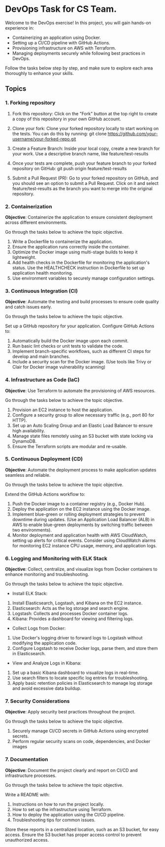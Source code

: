 # DevOps Task for CS Team.

Welcome to the DevOps exercise! In this project, you will gain hands-on experience in:

* Containerizing an application using Docker.
* Setting up a CI/CD pipeline with GitHub Actions.
* Provisioning infrastructure on AWS with Terraform.
* Managing deployments securely while following best practices in DevOps.

Follow the tasks below step by step, and make sure to explore each area thoroughly to enhance your skills.


## Topics


### 1. Forking repository

1. Fork this repository: Click on the "Fork" button at the top right to create a copy of this repository in your own GitHub account.
2. Clone your fork: Clone your forked repository locally to start working on the tests. You can do this by running:
git clone https://github.com/your-username/your-forked-repo.git

3. Create a Feature Branch: Inside your local copy, create a new branch for your work. Use a descriptive branch name, like feature/test-results
4. Once your tests are complete, push your feature branch to your forked repository on GitHub:
git push origin feature/test-results
5. Submit a Pull Request (PR):
Go to your forked repository on GitHub, and you should see an option to submit a Pull Request. Click on it and select feature/test-results as the branch you want to merge into the original repository.

### 2. Containerization

**Objective**: Containerize the application to ensure consistent deployment across different environments.

Go through the tasks below to achieve the topic objective.

1. Write a Dockerfile to containerize the application.
2. Ensure the application runs correctly inside the container.
3. Optimize the Docker image using multi-stage builds to keep it lightweight.
4. Add health checks in the Dockerfile for monitoring the application's status. Use the HEALTHCHECK instruction in Dockerfile to set up application health monitoring.
5. Use environment variables to securely manage configuration settings.


### 3. Continuous Integration (CI)

  **Objective**: Automate the testing and build processes to ensure code quality and catch issues early.

Go through the tasks below to achieve the topic objective.

  Set up a GitHub repository for your application.
  Configure GitHub Actions to:

1. Automatically build the Docker image upon each commit.
2. Run basic lint checks or unit tests to validate the code.
3. Implement branch-specific workflows, such as different CI steps for develop and main branches.
4. Include a security scan for the Docker image. (Use tools like Trivy or Clair for Docker image vulnerability scanning)

### 4. Infrastructure as Code (IaC)

  **Objective**: Use Terraform to automate the provisioning of AWS resources.

Go through the tasks below to achieve the topic objective.
1. Provision an EC2 instance to host the application.
2. Configure a security group to allow necessary traffic (e.g., port 80 for HTTP).
3. Set up an Auto Scaling Group and an Elastic Load Balancer to ensure high availability.
4. Manage state files remotely using an S3 bucket with state locking via DynamoDB.
5. Ensure the Terraform scripts are modular and re-usable.

### 5.  Continuous Deployment (CD)

  **Objective**: Automate the deployment process to make application updates seamless and reliable.

Go through the tasks below to achieve the topic objective.

Extend the GitHub Actions workflow to:
1. Push the Docker image to a container registry (e.g., Docker Hub).
2. Deploy the application on the EC2 instance using the Docker image.
3. Implement blue-green or rolling deployment strategies to prevent downtime during updates. (Use an Application Load Balancer (ALB) in AWS to enable blue-green deployments by switching traffic between two environments).
4. Monitor deployment and application health with AWS CloudWatch, setting up alerts for critical events. Consider using CloudWatch alarms for monitoring EC2 instance CPU usage, memory, and application logs.

### 6. Logging and Monitoring with ELK Stack

**Objective**: Collect, centralize, and visualize logs from Docker containers to enhance monitoring and troubleshooting.

Go through the tasks below to achieve the topic objective.

* Install ELK Stack:
1. Install Elasticsearch, Logstash, and Kibana on the EC2 instance.
2. Elasticsearch: Acts as the log storage and search engine.
3. Logstash: Collects and processes Docker container logs.
4. Kibana: Provides a dashboard for viewing and filtering logs.

* Collect Logs from Docker:
1. Use Docker's logging driver to forward logs to Logstash without modifying the application code.
2. Configure Logstash to receive Docker logs, parse them, and store them in Elasticsearch.

* View and Analyze Logs in Kibana:
1. Set up a basic Kibana dashboard to visualize logs in real-time.
2. Use search filters to locate specific log entries for troubleshooting.
3. Apply basic retention policies in Elasticsearch to manage log storage and avoid excessive data buildup.


### 7.  Security Considerations

 **Objective**: Apply security best practices throughout the project.

Go through the tasks below to achieve the topic objective.

1. Securely manage CI/CD secrets in GitHub Actions using encrypted secrets.
2. Perform regular security scans on code, dependencies, and Docker images

### 7. Documentation

 **Objective**: Document the project clearly and report on CI/CD and infrastructure processes.

Go through the tasks below to achieve the topic objective.

Write a README with:

1. Instructions on how to run the project locally.
2. How to set up the infrastructure using Terraform.
3. How to deploy the application using the CI/CD pipeline.
4. Troubleshooting tips for common issues.

Store these reports in a centralized location, such as an S3 bucket, for easy access.
Ensure the S3 bucket has proper access control to prevent unauthorized access.
